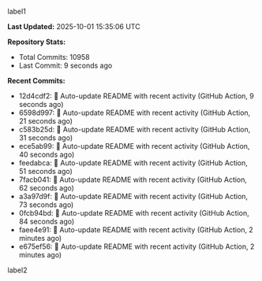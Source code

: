 
label1 
<!-- ACTIVITY_START -->
**Last Updated:** 2025-10-01 15:35:06 UTC

**Repository Stats:**
- Total Commits: 10958
- Last Commit: 9 seconds ago

**Recent Commits:**
- 12d4cdf2: 🤖 Auto-update README with recent activity (GitHub Action, 9 seconds ago)
- 6598d997: 🤖 Auto-update README with recent activity (GitHub Action, 21 seconds ago)
- c583b25d: 🤖 Auto-update README with recent activity (GitHub Action, 31 seconds ago)
- ece5ab99: 🤖 Auto-update README with recent activity (GitHub Action, 40 seconds ago)
- feedabca: 🤖 Auto-update README with recent activity (GitHub Action, 51 seconds ago)
- 7facb041: 🤖 Auto-update README with recent activity (GitHub Action, 62 seconds ago)
- a3a97d9f: 🤖 Auto-update README with recent activity (GitHub Action, 73 seconds ago)
- 0fcb94bd: 🤖 Auto-update README with recent activity (GitHub Action, 84 seconds ago)
- faee4e91: 🤖 Auto-update README with recent activity (GitHub Action, 2 minutes ago)
- e675ef56: 🤖 Auto-update README with recent activity (GitHub Action, 2 minutes ago)
<!-- ACTIVITY_END -->

label2
